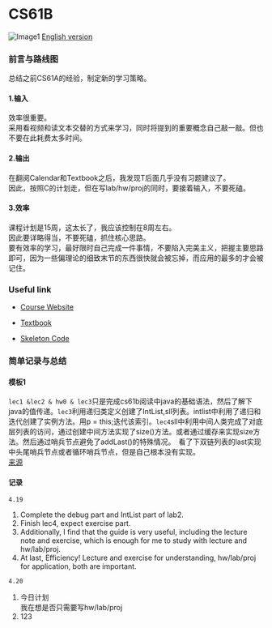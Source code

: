# CS61B
![Image1](https://github.com/ajwwja777/git_exercise/raw/master/CS61BWebTitle.png)
[English version](README_en.md)
### 前言与路线图
总结之前CS61A的经验，制定新的学习策略。
#### 1.输入
效率很重要。  
采用看视频和读文本交替的方式来学习，同时将提到的重要概念自己敲一敲。但也不要在此耗费太多时间。
#### 2.输出
在翻阅Calendar和Textbook之后，我发现T后面几乎没有习题建议了。  
因此，按照C的计划走，但在写lab/hw/proj的同时，要接着输入，不要死磕。
#### 3.效率
课程计划是15周，这太长了，我应该控制在8周左右。  
因此要详略得当，不要死磕，抓住核心思路。  
要有效率的学习，最好限时自己完成一件事情，不要陷入完美主义，把握主要思路即可，因为一些偏理论的细致末节的东西很快就会被忘掉，而应用的最多的才会被记住。
### Useful link
* [Course Website](https://sp18.datastructur.es/)  
- [Textbook](https://joshhug.gitbooks.io/hug61b/content/)  
* [Skeleton Code](https://github.com/Berkeley-CS61B/skeleton-sp18)
### 简单记录与总结
#### 模板1
`lec1 &lec2 & hw0 & lec3`只是完成cs61b阅读中java的基础语法，然后了解下java的值传递。`lec3`利用递归类定义创建了IntList,sll列表。intlist中利用了递归和迭代创建了实例方法。用p = this;迭代该索引。`lec4`sll中利用中间人类完成了对底层列表的访问，通过创建中间方法实现了size()方法。或者通过缓存来实现size方法。然后通过哨兵节点避免了addLast()的特殊情况。` `看了下双链列表的last实现中头尾哨兵节点或者循环哨兵节点，但是自己根本没有实现。  
[来源](https://zhuanlan.zhihu.com/p/689818280)
#### 记录
`4.19`  
1. Complete the debug part and IntList part of lab2.  
2. Finish lec4, expect exercise part.  
3. Additionally, I find that the guide is very useful, including the lecture note and exercise, which is enough for me to study with lecture and hw/lab/proj.
4. At last, Efficiency! Lecture and exercise for understanding, hw/lab/proj for application, both are important.
  
`4.20`  
1. 今日计划  
   我在想是否只需要写hw/lab/proj
2. 123
